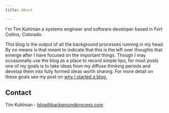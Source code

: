 ```yaml
---
title: About

---
```

I'm Tim Kuhlman a systems engineer and software developer based in Fort Collins, Colorado.

This blog is the output of all the background processes running in my head. By no means is that meant to
indicate that this is the left over thoughts that emerge after I have focused on the important things.
Though I may occasionally use the blog as a place to record simple tips, for most posts one of my goals
is to take ideas from my diffuse thinking periods and develop them into fully formed ideas worth sharing.
For more detail on these goals see my post on [why I started a blog.](/learning/time-to-blog/)

## Contact
Tim Kuhlman - [blog@backgroundprocess.com](mailto:blog@backgroundprocess.com)
